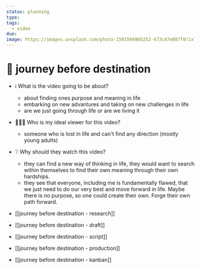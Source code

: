 ```yaml
---
status: planning
type:
tags:
  - video
due:
image: https://images.unsplash.com/photo-1501504905252-473c47e087f8?ixlib=rb-4.0.3&ixid=MnwxMjA3fDB8MHxwaG90by1wYWdlfHx8fGVufDB8fHx8&auto=format&fit=crop&w=300&q=80
---
```


# 🎥 journey before destination

- ℹ️ What is the video going to be about?
	- about finding ones purpose and meaning in life
	- embarking on new advantures and taking on new challenges in life
	- are we just going through life or are we living it
- 👨‍👩‍👦 Who is my ideal viewer for this video?
	- someone who is lost in life and can't find any direction (mostly young adults)
- ❔ Why should they watch this video?
	- they can find a new way of thinking in life, they would want to search within themselves to find their own meaning through their own hardships.
	- they see that everyone, including me is fundamentally flawed, that we just need to do our very best and move forward in life. Maybe there is no purpose, so one could create their own. Forge their own path forward.

- [[journey before destination - research]]
- [[journey before destination - draft]]
- [[journey before destination - script]]
- [[journey before destination - production]]
- [[journey before destination - kanban]]